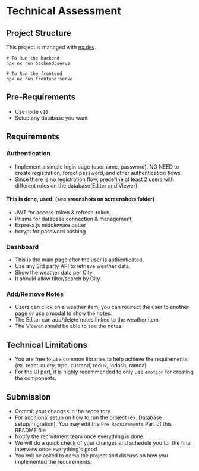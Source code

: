 # Technical Assessment

## Project Structure
This project is managed with [nx.dev](https://nx.dev/).
```
# To Run the backend
npx nx run backend:serve

# To Run the frontend
npx nx run frontend:serve
```

## Pre-Requirements
- Use node `v20`
- Setup any database you want

## Requirements

### Authentication
- Implement a simple login page (username, password). NO NEED to create registration, forgot password, and other authentication flows.
- Since there is no registration flow, predefine at least 2 users with different roles on the database(Editor and Viewer).

#### This is done, used: (see sreenshots on screenshots folder) 
 - JWT for access-token & refresh-token,
 - Prisma for database connection & management,
 - Express.js middleware patter
 - bcrypt for password hashing 

### Dashboard
- This is the main page after the user is authenticated.
- Use any 3rd party API to retrieve weather data.
- Show the weather data per City.
- It should allow filter/search by City.

### Add/Remove Notes
- Users can click on a weather item, you can redirect the user to another page or use a modal to show the notes.
- The Editor can add/delete notes linked to the weather item.
- The Viewer should be able to see the notes.


## Technical Limitations
- You are free to use common libraries to help achieve the requirements. (ex. react-query, trpc, zustand, redux, lodash, ramda)
- For the UI part, it is highly recommended to only use `emotion` for creating the components.

## Submission
- Commit your changes in the repository
- For additional setup on how to run the project (ex. Database setup/migration). You may edit the `Pre Requirements` Part of this README file
- Notify the recruitment team once everything is done.
- We will do a quick check of your changes and schedule you for the final interview once everything's good
- You will be asked to demo the project and discuss on how you implemented the requirements. 


